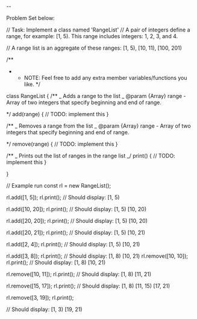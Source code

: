 --

Problem Set below:

// Task: Implement a class named 'RangeList' // A pair of integers define a range, for example: [1, 5). This range includes integers: 1, 2, 3, and 4.

// A range list is an aggregate of these ranges: [1, 5), [10, 11), [100, 201)

/\*\*

- - NOTE: Feel free to add any extra member variables/functions you like. \*/

class RangeList { /\*\* _ Adds a range to the list _ @param {Array<number>} range - Array of two integers that specify beginning and end of range.

\*/ add(range) { // TODO: implement this }

/\*\* _ Removes a range from the list _ @param {Array<number>} range - Array of two integers that specify beginning and end of range.

\*/ remove(range) { // TODO: implement this }

/\*\* _ Prints out the list of ranges in the range list _/ print() { // TODO: implement this }

}

// Example run const rl = new RangeList();

rl.add([1, 5]); rl.print(); // Should display: [1, 5)

rl.add([10, 20]); rl.print(); // Should display: [1, 5) [10, 20)

rl.add([20, 20]); rl.print(); // Should display: [1, 5) [10, 20)

rl.add([20, 21]); rl.print(); // Should display: [1, 5) [10, 21)

rl.add([2, 4]); rl.print(); // Should display: [1, 5) [10, 21)

rl.add([3, 8]); rl.print(); // Should display: [1, 8) [10, 21) rl.remove([10, 10]); rl.print(); // Should display: [1, 8) [10, 21)

rl.remove([10, 11]); rl.print(); // Should display: [1, 8) [11, 21)

rl.remove([15, 17]); rl.print(); // Should display: [1, 8) [11, 15) [17, 21)

rl.remove([3, 19]); rl.print();

// Should display: [1, 3) [19, 21)
